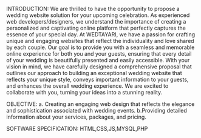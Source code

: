 INTRODUCTION:
We are thrilled to have the opportunity to propose a wedding website solution for your upcoming 
celebration. As experienced web developers/designers, we understand the importance of creating 
a personalized and captivating online platform that perfectly captures the essence of your special 
day. 
At WEDTAYARI, we have a passion for crafting unique and engaging websites that reflect the 
individuality and love shared by each couple. Our goal is to provide you with a seamless and 
memorable online experience for both you and your guests, ensuring that every detail of your 
wedding is beautifully presented and easily accessible. 
With your vision in mind, we have carefully designed a comprehensive proposal that outlines our 
approach to building an exceptional wedding website that reflects your unique style, conveys 
important information to your guests, and enhances the overall wedding experience. We are 
excited to collaborate with you, turning your ideas into a stunning reality.

OBJECTIVE:
a. Creating an engaging web design that reflects the elegance and sophistication associated with 
wedding events. 
b.Providing detailed information about your services, packages, and pricing.

SOFTWARE SPECIFICATION:
HTML,CSS,JS,MYSQL,PHP
